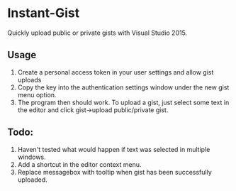 # Instant-Gist
Quickly upload public or private gists with Visual Studio 2015.

## Usage
1. Create a personal access token in your user settings and allow gist uploads
2. Copy the key into the authentication settings window under the new gist menu option.
3. The program then should work. To upload a gist, just select some text in the editor and click gist->upload public/private gist.

## Todo:
1. Haven't tested what would happen if text was selected in multiple windows.
2. Add a shortcut in the editor context menu.
3. Replace messagebox with tooltip when gist has been successfully uploaded.
